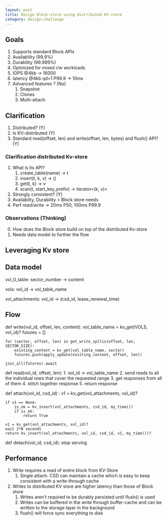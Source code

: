 ```yaml
---
layout: post
title: Design block-store using distributed KV-store
category: design-challenge
---
```


## Goals

1. Supports standard Block APIs
2. Availability (99.9%)
3. Durability (99.999%)
3. Optimized for mixed r/w workloads
4. IOPS @4kb -> 16000
5. latency @4kb qd=1 P99.9 -> 10ms
6. Advanced features ? (No)
   1. Snapshot
   2. Clones
   3. Multi-attach

## Clarification

1. Distributed? (Y)
2. Is KV-distributed (Y)
3. Standard read(offset, len) and write(offset, len, bytes) and flush() API? (Y)

### Clarification distributed Kv-store

1. What is its API?
   1. create_table(name) -> t
   2. insert(t, k, v) -> ()
   3. get(t, k) -> v
   4. scan(t, start_key_prefix) -> iterator<(k, v)>
2. Strongly consistent? (Y)
3. Availabilty, Durability > Block store needs
4. Perf read/write -> 20ms P50, 100ms P99.9

### Observations (Thinking)

0. How does the Block store build on top of the distributed Kv-store
1. Needs data model to further the flow

## Leveraging Kv store

## Data model

vol_0_table:
    sector_number -> content

vols:
    vol_id -> vol_table_name

vol_attachments:
    vol_id -> (csd_id, lease_renewal_time)

## Flow

def write(vol_id, offset, len, content):
    vol_table_name = kv_get(VOLS, vol_id)?
    futures = []

    for (sector, offset, len) in get_write_spltis(offset, len, SECTOR_SIZE):
        existing_content = kv_get(vol_table_name, sector)
        futures.push(apply_update(existing_content, offset, len))

    join_all(futures).await

def read(vol_id, offset, len):
    1. vol_id -> vol_table_name
    2. send reads to all the individual rows that cover the requested range
    3. get responses from all of them
    4. stitch together response
    5. return response

def attach(vol_id, csd_id) :
    v1 = kv_get(vol_attachments, vol_id)?

    if v1 == None:
        is_ok = kv_insert(vol_attachments, csd_id, my_time())
        if is_ok:
            return True
    
    v1 = kv_get(vol_attachments, vol_id)?
    wait 2*N seconds
    return kv_insert(vol_attachments, vol_id, csd_id, v1, my_time())?

def detach(vol_id, csd_id):
    stop serving

## Performance

1. Write requires a read of entire block from KV-Store
   1. Single attach. CSD can maintain a cache which is easy to keep consistent with a write-through cache
2. Writes to distributed KV store are higher latency than those of Block store
   1. Writes aren't required to be durably persisted until flush() is used
   2. Writes can be buffered in the write through buffer-cache and can be written to the storage layer in the background
   3. flush() will force sync everything to disk

